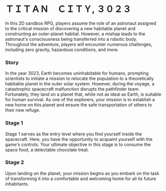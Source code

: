 # ＴＩＴＡＮ　ＣＩＴＹ, ３０２３
In this 2D sandbox RPG, players assume the role of an astronaut assigned to the critical mission of discovering a new habitable planet and constructing an outer-planet habitat. However, a mishap leads to the astronaut's consciousness being transferred into a robotic body. Throughout the adventure, players will encounter numerous challenges, including zero gravity, hazardous conditions, and more.
### Story
In the year 3023, Earth becomes uninhabitable for humans, prompting scientists to initiate a mission to relocate the population to a theoretically habitable planet in the outer solar system. However, during the voyage, a catastrophic spacecraft malfunction disrupts the pathfinder team. Fortunately, they land on a planet that, while not as ideal as Earth, is suitable for human survival. As one of the explorers, your mission is to establish a new home on this planet and ensure the safe transportation of others to their new refuge.
### Stage 1
Stage 1 serves as the entry level where you find yourself inside the spacecraft. Here, you have the opportunity to acquaint yourself with the game's controls. Your ultimate objective in this stage is to consume the space food, a delectable chocolate treat.
### Stage 2
Upon landing on the planet, your mission begins as you embark on the task of transforming it into a comfortable and welcoming home for all its future inhabitants.

